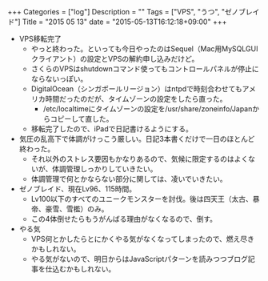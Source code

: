+++
Categories = ["log"]
Description = ""
Tags = ["VPS", "うつ", "ゼノブレイド"]
Title = "2015 05 13"
date = "2015-05-13T16:12:18+09:00"
+++

* VPS移転完了
	* やっと終わった。といっても今日やったのはSequel（Mac用MySQLGUIクライアント）の設定とVPSの解約申し込みだけど。
	* さくらのVPSはshutdownコマンド使ってもコントロールパネルが停止にならないっぽい。
	* DigitalOcean（シンガポールリージョン）はntpdで時刻合わせてもアメリカ時間だったのだが、タイムゾーンの設定をしたら直った。
		* /etc/localtimeにタイムゾーンの設定を/usr/share/zoneinfo/Japanからコピーして直した。
	* 移転完了したので、iPadで日記書けるようにする。
* 気圧の乱高下で体調がけっこう厳しい。日記3本書くだけで一日のほとんど終わった。
	* それ以外のストレス要因もかなりあるので、気候に限定するのはよくないが、体調管理しっかりしていきたい。
	* 体調管理で何とかならない部分に関しては、凌いでいきたい。
* ゼノブレイド、現在Lv96、115時間。
	* Lv100以下のすべてのユニークモンスターを討伐。後は四天王（太古、暴帝、豪雪、雪檻）のみ。
	* この4体倒せたらもうがんばる理由がなくなるので、倒す。
* やる気
	* VPS何とかしたらとにかくやる気がなくなってしまったので、燃え尽きかもしれない。
	* やる気がないので、明日からはJavaScriptパターンを読みつつブログ記事を仕込むかもしれない。